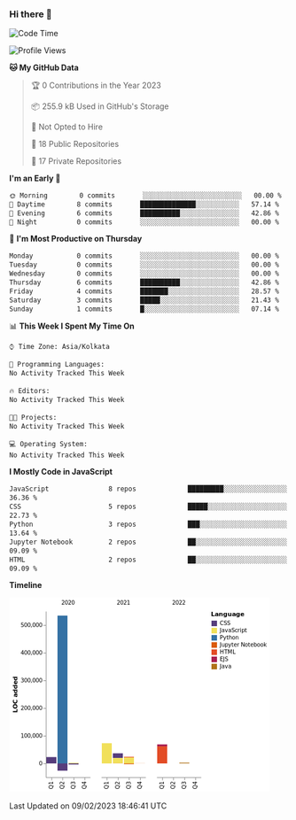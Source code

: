 ### Hi there 👋

<!--
**AgilePlaya/AgilePlaya** is a ✨ _special_ ✨ repository because its `README.md` (this file) appears on your GitHub profile.

Here are some ideas to get you started:

- 🔭 I’m currently working on ...
- 🌱 I’m currently learning ...
- 👯 I’m looking to collaborate on ...
- 🤔 I’m looking for help with ...
- 💬 Ask me about ...
- 📫 How to reach me: ...
- 😄 Pronouns: ...
- ⚡ Fun fact: ...
-->

<!--START_SECTION:waka-->
![Code Time](http://img.shields.io/badge/Code%20Time-23%20mins-blue)

![Profile Views](http://img.shields.io/badge/Profile%20Views-1-blue)

**🐱 My GitHub Data** 

> 🏆 0 Contributions in the Year 2023
 > 
> 📦 255.9 kB Used in GitHub's Storage 
 > 
> 🚫 Not Opted to Hire
 > 
> 📜 18 Public Repositories 
 > 
> 🔑 17 Private Repositories  
 > 
**I'm an Early 🐤** 

```text
🌞 Morning        0 commits       ░░░░░░░░░░░░░░░░░░░░░░░░░   00.00 % 
🌆 Daytime        8 commits       ██████████████░░░░░░░░░░░   57.14 % 
🌃 Evening        6 commits       ██████████░░░░░░░░░░░░░░░   42.86 % 
🌙 Night          0 commits       ░░░░░░░░░░░░░░░░░░░░░░░░░   00.00 % 

```
📅 **I'm Most Productive on Thursday** 

```text
Monday           0 commits       ░░░░░░░░░░░░░░░░░░░░░░░░░   00.00 % 
Tuesday          0 commits       ░░░░░░░░░░░░░░░░░░░░░░░░░   00.00 % 
Wednesday        0 commits       ░░░░░░░░░░░░░░░░░░░░░░░░░   00.00 % 
Thursday         6 commits       ██████████░░░░░░░░░░░░░░░   42.86 % 
Friday           4 commits       ███████░░░░░░░░░░░░░░░░░░   28.57 % 
Saturday         3 commits       █████░░░░░░░░░░░░░░░░░░░░   21.43 % 
Sunday           1 commits       █░░░░░░░░░░░░░░░░░░░░░░░░   07.14 % 

```


📊 **This Week I Spent My Time On** 

```text
⌚︎ Time Zone: Asia/Kolkata

💬 Programming Languages: 
No Activity Tracked This Week

🔥 Editors: 
No Activity Tracked This Week

🐱‍💻 Projects: 
No Activity Tracked This Week

💻 Operating System: 
No Activity Tracked This Week

```

**I Mostly Code in JavaScript** 

```text
JavaScript               8 repos             █████████░░░░░░░░░░░░░░░░   36.36 % 
CSS                      5 repos             █████░░░░░░░░░░░░░░░░░░░░   22.73 % 
Python                   3 repos             ███░░░░░░░░░░░░░░░░░░░░░░   13.64 % 
Jupyter Notebook         2 repos             ██░░░░░░░░░░░░░░░░░░░░░░░   09.09 % 
HTML                     2 repos             ██░░░░░░░░░░░░░░░░░░░░░░░   09.09 % 

```


**Timeline**

![Chart not found](https://raw.githubusercontent.com/AgilePlaya/AgilePlaya/main/charts/bar_graph.png) 


 Last Updated on 09/02/2023 18:46:41 UTC
<!--END_SECTION:waka-->

